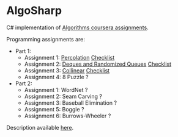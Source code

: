 # AlgoSharp

C# implementation of [Algorithms coursera assignments](https://www.coursera.org/course/algs4partI).

Programming assignments are:
* Part 1:
  * Assignment 1: [Percolation](http://coursera.cs.princeton.edu/algs4/assignments/percolation.html) [Checklist](http://coursera.cs.princeton.edu/algs4/checklists/percolation.html)
  * Assignment 2: [Deques and Randomized Queues](http://coursera.cs.princeton.edu/algs4/assignments/queues.html) [Checklist](http://coursera.cs.princeton.edu/algs4/checklists/queues.html)
  * Assignment 3: [Collinear](http://coursera.cs.princeton.edu/algs4/assignments/collinear.html) [Checklist](http://coursera.cs.princeton.edu/algs4/checklists/collinear.html)
  * Assignment 4: 8 Puzzle ?
* Part 2:
  * Assignment 1: WordNet ?
  * Assignment 2: Seam Carving ?
  * Assignment 3: Baseball Elimination ?
  * Assignment 5: Boggle ?
  * Assignment 6: Burrows-Wheeler ?
  
Description available [here](https://www.cs.princeton.edu/courses/archive/fall14/cos226/assignments.php).
